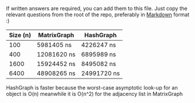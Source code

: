 If written answers are required, you can add them to this file. Just copy the relevant questions from the root of the repo, preferably in [Markdown](https://guides.github.com/features/mastering-markdown/) format :)

| Size (n)   | MatrixGraph | HashGraph |
| ---------- | ----------- | --------- |
| 100        | 5981405 ns  | 4226247 ns         |
| 400        | 12081620 ns | 6895989 ns      |
| 1600       | 15924452 ns | 8495082 ns   |
| 6400       | 48908265 ns | 24991720 ns    |

HashGraph is faster because the worst-case asymptotic look-up for an object is O(n) meanwhile it is O(n^2) for the adjacency list in MatrixGraph
